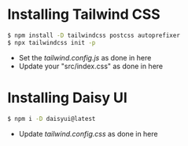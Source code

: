 # Installing Tailwind CSS

```bash
$ npm install -D tailwindcss postcss autoprefixer
$ npx tailwindcss init -p
```
- Set the *tailwind.config.js* as done in here
- Update your "src/index.css" as done in here

# Installing Daisy UI

```bash
$ npm i -D daisyui@latest
```
- Update *tailwind.config.css* as done in here